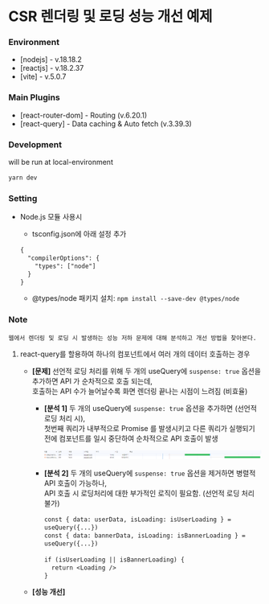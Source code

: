 # CSR 렌더링 및 로딩 성능 개선 예제

### Environment

-   [nodejs] - v.18.18.2
-   [reactjs] - v.18.2.37
-   [vite] - v.5.0.7

### Main Plugins

-   [react-router-dom] - Routing (v.6.20.1)
-   [react-query] - Data caching & Auto fetch (v.3.39.3)

### Development

will be run at local-environment

```bash
yarn dev
```

### Setting

-   Node.js 모듈 사용시

    -   tsconfig.json에 아래 설정 추가

    ```
    {
      "compilerOptions": {
        "types": ["node"]
      }
    }
    ```

    -   @types/node 패키지 설치: `npm install --save-dev @types/node`

### Note

```
웹에서 렌더링 및 로딩 시 발생하는 성능 저하 문제에 대해 분석하고 개선 방법을 찾아본다.
```

1.  react-query를 할용하여 하나의 컴포넌트에서 여러 개의 데이터 호출하는 경우

    -   **[문제]** 선언적 로딩 처리를 위해 두 개의 useQuery에 `suspense: true` 옵션을 추가하면 API 가 순차적으로 호출 되는데,  
        호출하는 API 수가 늘어날수록 화면 렌더링 끝나는 시점이 느려짐 (비효율)

        -   **[분석 1]** 두 개의 useQuery에 `suspense: true` 옵션을 추가하면 (선언적 로딩 처리 시),  
            첫번째 쿼리가 내부적으로 Promise 를 발생시키고 다른 쿼리가 실행되기 전에 컴포넌트를 일시 중단하여
            순차적으로 API 호출이 발생

            ![![Alt text](image.png)](src/assets/image.png)

        -   **[분석 2]** 두 개의 useQuery에 `suspense: true` 옵션을 제거하면 병렬적 API 호출이 가능하나,  
            API 호출 시 로딩처리에 대한 부가적인 로직이 필요함. (선언적 로딩 처리 불가)

            ```
            const { data: userData, isLoading: isUserLoading } = useQuery({...})
            const { data: bannerData, isLoading: isBannerLoading } = useQuery({...})

            if (isUserLoading || isBannerLoading) {
              return <Loading />
            }
            ```

    -   **[성능 개선]**
